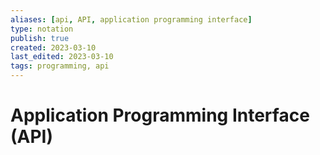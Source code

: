```yaml
---
aliases: [api, API, application programming interface]
type: notation
publish: true
created: 2023-03-10
last_edited: 2023-03-10
tags: programming, api
---
```

# Application Programming Interface (API)

